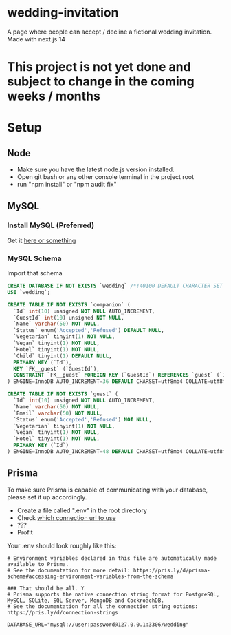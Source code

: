 # wedding-invitation
A page where people can accept / decline a fictional wedding invitation. Made with next.js 14

# This project is not yet done and subject to change in the coming weeks / months

# Setup

## Node
- Make sure you have the latest node.js version installed.
- Open git bash or any other console terminal in the project root
- run "npm install" or "npm audit fix"

## MySQL

### Install MySQL (Preferred)
Get it [here or something](https://dev.mysql.com/downloads/installer/)

### MySQL Schema
Import that schema
```sql
CREATE DATABASE IF NOT EXISTS `wedding` /*!40100 DEFAULT CHARACTER SET utf8mb4 COLLATE utf8mb4_general_ci */;
USE `wedding`;

CREATE TABLE IF NOT EXISTS `companion` (
  `Id` int(10) unsigned NOT NULL AUTO_INCREMENT,
  `GuestId` int(10) unsigned NOT NULL,
  `Name` varchar(50) NOT NULL,
  `Status` enum('Accepted','Refused') DEFAULT NULL,
  `Vegetarian` tinyint(1) NOT NULL,
  `Vegan` tinyint(1) NOT NULL,
  `Hotel` tinyint(1) NOT NULL,
  `Child` tinyint(1) DEFAULT NULL,
  PRIMARY KEY (`Id`),
  KEY `FK__guest` (`GuestId`),
  CONSTRAINT `FK__guest` FOREIGN KEY (`GuestId`) REFERENCES `guest` (`Id`) ON DELETE CASCADE ON UPDATE CASCADE
) ENGINE=InnoDB AUTO_INCREMENT=36 DEFAULT CHARSET=utf8mb4 COLLATE=utf8mb4_general_ci;

CREATE TABLE IF NOT EXISTS `guest` (
  `Id` int(10) unsigned NOT NULL AUTO_INCREMENT,
  `Name` varchar(50) NOT NULL,
  `Email` varchar(50) NOT NULL,
  `Status` enum('Accepted','Refused') NOT NULL,
  `Vegetarian` tinyint(1) NOT NULL,
  `Vegan` tinyint(1) NOT NULL,
  `Hotel` tinyint(1) NOT NULL,
  PRIMARY KEY (`Id`)
) ENGINE=InnoDB AUTO_INCREMENT=48 DEFAULT CHARSET=utf8mb4 COLLATE=utf8mb4_general_ci;
```

## Prisma
To make sure Prisma is capable of communicating with your database, please set it up accordingly.
- Create a file called ".env" in the root directory
- Check [which connection url to use](https://www.prisma.io/docs/orm/reference/connection-urls)
- ???
- Profit

Your .env should look roughly like this:
```
# Environment variables declared in this file are automatically made available to Prisma.
# See the documentation for more detail: https://pris.ly/d/prisma-schema#accessing-environment-variables-from-the-schema

### That should be all. Y
# Prisma supports the native connection string format for PostgreSQL, MySQL, SQLite, SQL Server, MongoDB and CockroachDB.
# See the documentation for all the connection string options: https://pris.ly/d/connection-strings

DATABASE_URL="mysql://user:password@127.0.0.1:3306/wedding"
```
